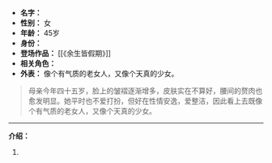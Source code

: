 
- **名字：** 
- **性别：** 女
- **年龄：** 45岁
- **身份：** 
- **登场作品：** [[《余生皆假期》]] 
- **相关角色：** 
- **外表：** 像个有气质的老女人，又像个天真的少女。

> 母亲今年四十五岁，脸上的皱褶逐渐增多，皮肤实在不算好，腰间的赘肉也愈发明显。她平时也不爱打扮，但好在性情安逸，爱整洁，因此看上去既像个有气质的老女人，又像个天真的少女。

---

**介绍：** 

1. 

